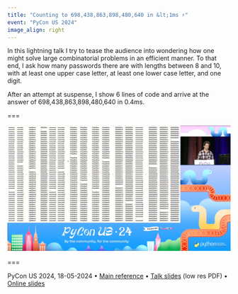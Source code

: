 ```yaml
---
title: "Counting to 698,438,863,898,480,640 in &lt;1ms ⚡️"
event: "PyCon US 2024"
image_align: right
---
```


In this lightning talk I try to tease the audience into wondering how one might solve large combinatorial problems in an efficient manner.
To that end, I ask how many passwords there are with lengths between 8 and 10, with at least one upper case letter, at least one lower case letter, and one digit.

After an attempt at suspense, I show 6 lines of code and arrive at the answer of 698,438,863,898,480,640 in 0.4ms.

===

![](_talk.webp)

===

PyCon US 2024, 18-05-2024 • [Main reference](https://mathspp.com/blog/counting-passwords-with-automatons) • [Talk slides][pdf-slides] (low res PDF) • [Online slides][snappify-slides]


[pdf-slides]: https://github.com/mathspp/talks/blob/main/20240518_pycon-us-counting-to-698438863898480640-in-1ms/slides.pdf
[snappify-slides]: https://snappify.com/view/63af1772-d1ba-4307-8979-dad579456f32
